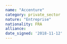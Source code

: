 ```yaml
---
name: "Accenture"
category: private_sector
nature: "Entreprise"
nationality: FRA
alliance: 
date_signed: '2018-11-12'
---
```

    